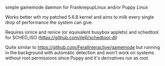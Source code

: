 simple gamemode daemon for FranknepupLinux and/or Puppy Linux

Works better wth my patched 5.6.8 kernel and aims to milk every single drop of performance the system can give.

Requires ionice and renice (or equivalent busybox applets) and schedtool for SCHED_ISO (https://github.com/jlelli/schedtool-dl)

Quite similar to https://github.com/FeralInteractive/gamemode but running in the background with automatic detection and won't work on systems without root permissions since Puppy and it's derivatives run as root.
